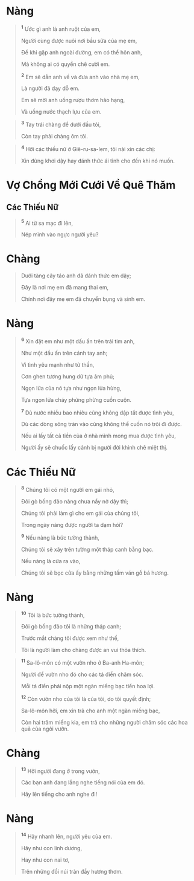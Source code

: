 # Nàng

> <sup><b>1</b></sup> Ước gì anh là anh ruột của em,
> 
> Người cùng được nuôi nơi bầu sữa của mẹ em,
> 
> Ðể khi gặp anh ngoài đường, em có thể hôn anh,
> 
> Mà không ai có quyền chê cười em.
> 
> <sup><b>2</b></sup> Em sẽ dẫn anh về và đưa anh vào nhà mẹ em,
> 
> Là người đã dạy dỗ em.
> 
> Em sẽ mời anh uống rượu thơm hảo hạng,
> 
> Và uống nước thạch lựu của em.
>


> <sup><b>3</b></sup> Tay trái chàng để dưới đầu tôi,
> 
> Còn tay phải chàng ôm tôi.
>


> <sup><b>4</b></sup> Hỡi các thiếu nữ ở Giê-ru-sa-lem, tôi nài xin các chị:
> 
> Xin đừng khơi dậy hay đánh thức ái tình cho đến khi nó muốn.
>


# Vợ Chồng Mới Cưới Về Quê Thăm

## Các Thiếu Nữ

> <sup><b>5</b></sup> Ai từ sa mạc đi lên,
> 
> Nép mình vào ngực người yêu?
>


# Chàng

> Dưới tàng cây táo anh đã đánh thức em dậy;
> 
> Ðây là nơi mẹ em đã mang thai em,
> 
> Chính nơi đây mẹ em đã chuyển bụng và sinh em.
>


# Nàng

> <sup><b>6</b></sup> Xin đặt em như một dấu ấn trên trái tim anh,
> 
> Như một dấu ấn trên cánh tay anh;
> 
> Vì tình yêu mạnh như tử thần,
> 
> Cơn ghen tương hung dữ tựa âm phủ;
> 
> Ngọn lửa của nó tựa như ngọn lửa hừng,
> 
> Tựa ngọn lửa cháy phừng phừng cuồn cuộn.
> 
> <sup><b>7</b></sup> Dù nước nhiều bao nhiêu cũng không dập tắt được tình yêu,
> 
> Dù các dòng sông tràn vào cũng không thể cuốn nó trôi đi được.
> 
> Nếu ai lấy tất cả tiền của ở nhà mình mong mua được tình yêu,
> 
> Người ấy sẽ chuốc lấy cảnh bị người đời khinh chê miệt thị.
>


# Các Thiếu Nữ

> <sup><b>8</b></sup> Chúng tôi có một người em gái nhỏ,
> 
> Ðôi gò bồng đảo nàng chưa nẩy nở dậy thì;
> 
> Chúng tôi phải làm gì cho em gái của chúng tôi,
> 
> Trong ngày nàng được người ta dạm hỏi?
> 
> <sup><b>9</b></sup> Nếu nàng là bức tường thành,
> 
> Chúng tôi sẽ xây trên tường một tháp canh bằng bạc.
> 
> Nếu nàng là cửa ra vào,
> 
> Chúng tôi sẽ bọc cửa ấy bằng những tấm ván gỗ bá hương.
>


# Nàng

> <sup><b>10</b></sup> Tôi là bức tường thành,
> 
> Ðôi gò bồng đảo tôi là những tháp canh;
> 
> Trước mắt chàng tôi được xem như thế,
> 
> Tôi là người làm cho chàng được an vui thỏa thích.
>


> <sup><b>11</b></sup> Sa-lô-môn có một vườn nho ở Ba-anh Ha-môn;
> 
> Người để vườn nho đó cho các tá điền chăm sóc.
> 
> Mỗi tá điền phải nộp một ngàn miếng bạc tiền hoa lợi.
> 
> <sup><b>12</b></sup> Còn vườn nho của tôi là của tôi, do tôi quyết định;
> 
> Sa-lô-môn hỡi, em xin trả cho anh một ngàn miếng bạc,
> 
> Còn hai trăm miếng kia, em trả cho những người chăm sóc các hoa quả của ngôi vườn.
>


# Chàng

> <sup><b>13</b></sup> Hỡi người đang ở trong vườn,
> 
> Các bạn anh đang lắng nghe tiếng nói của em đó.
> 
> Hãy lên tiếng cho anh nghe đi!
>


# Nàng

> <sup><b>14</b></sup> Hãy nhanh lên, người yêu của em.
> 
> Hãy như con linh dương,
> 
> Hay như con nai tơ,
> 
> Trên những đồi núi tràn đầy hương thơm.
>